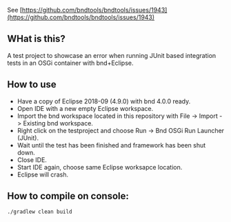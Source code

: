 See [https://github.com/bndtools/bndtools/issues/1943](https://github.com/bndtools/bndtools/issues/1943)

## WHat is this?
A test project to showcase an error when running JUnit based integration tests in an OSGi container with bnd+Eclipse.

## How to use
- Have a copy of Eclipse 2018-09 (4.9.0) with bnd 4.0.0 ready.
- Open IDE with a new empty Eclipse workspace.
- Import the bnd workspace located in this repository with File -> Import -> Existing bnd workspace.
- Right click on the testproject and choose Run -> Bnd OSGi Run Launcher (JUnit).
- Wait until the test has been finished and framework has been shut down.
- Close IDE.
- Start IDE again, choose same Eclipse worksapce location.
- Eclipse will crash.

## How to compile on console:
`./gradlew clean build`

